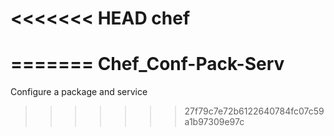 <<<<<<< HEAD
chef
====
=======
Chef_Conf-Pack-Serv
===================

Configure a package and service
>>>>>>> 27f79c7e72b6122640784fc07c59a1b97309e97c
